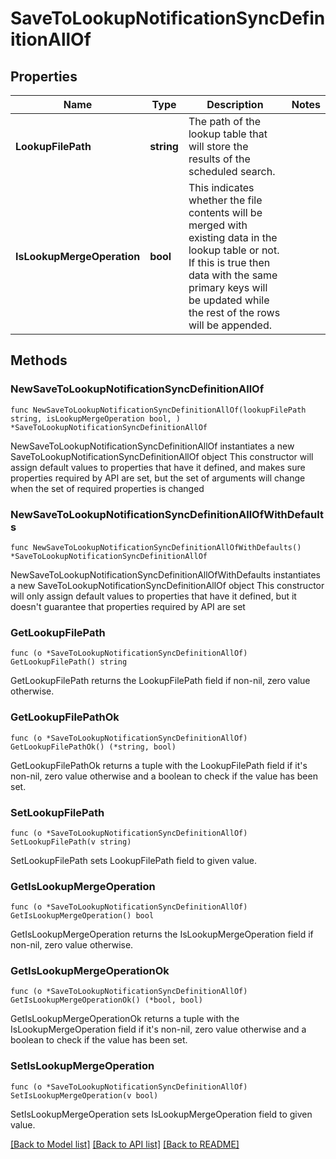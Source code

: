 # SaveToLookupNotificationSyncDefinitionAllOf

## Properties

Name | Type | Description | Notes
------------ | ------------- | ------------- | -------------
**LookupFilePath** | **string** | The path of the lookup table that will store the results of the scheduled search. | 
**IsLookupMergeOperation** | **bool** | This indicates whether the file contents will be merged with existing data in the lookup table or not. If this is true then data with the same primary keys will be updated while the rest of the rows will be appended. | 

## Methods

### NewSaveToLookupNotificationSyncDefinitionAllOf

`func NewSaveToLookupNotificationSyncDefinitionAllOf(lookupFilePath string, isLookupMergeOperation bool, ) *SaveToLookupNotificationSyncDefinitionAllOf`

NewSaveToLookupNotificationSyncDefinitionAllOf instantiates a new SaveToLookupNotificationSyncDefinitionAllOf object
This constructor will assign default values to properties that have it defined,
and makes sure properties required by API are set, but the set of arguments
will change when the set of required properties is changed

### NewSaveToLookupNotificationSyncDefinitionAllOfWithDefaults

`func NewSaveToLookupNotificationSyncDefinitionAllOfWithDefaults() *SaveToLookupNotificationSyncDefinitionAllOf`

NewSaveToLookupNotificationSyncDefinitionAllOfWithDefaults instantiates a new SaveToLookupNotificationSyncDefinitionAllOf object
This constructor will only assign default values to properties that have it defined,
but it doesn't guarantee that properties required by API are set

### GetLookupFilePath

`func (o *SaveToLookupNotificationSyncDefinitionAllOf) GetLookupFilePath() string`

GetLookupFilePath returns the LookupFilePath field if non-nil, zero value otherwise.

### GetLookupFilePathOk

`func (o *SaveToLookupNotificationSyncDefinitionAllOf) GetLookupFilePathOk() (*string, bool)`

GetLookupFilePathOk returns a tuple with the LookupFilePath field if it's non-nil, zero value otherwise
and a boolean to check if the value has been set.

### SetLookupFilePath

`func (o *SaveToLookupNotificationSyncDefinitionAllOf) SetLookupFilePath(v string)`

SetLookupFilePath sets LookupFilePath field to given value.


### GetIsLookupMergeOperation

`func (o *SaveToLookupNotificationSyncDefinitionAllOf) GetIsLookupMergeOperation() bool`

GetIsLookupMergeOperation returns the IsLookupMergeOperation field if non-nil, zero value otherwise.

### GetIsLookupMergeOperationOk

`func (o *SaveToLookupNotificationSyncDefinitionAllOf) GetIsLookupMergeOperationOk() (*bool, bool)`

GetIsLookupMergeOperationOk returns a tuple with the IsLookupMergeOperation field if it's non-nil, zero value otherwise
and a boolean to check if the value has been set.

### SetIsLookupMergeOperation

`func (o *SaveToLookupNotificationSyncDefinitionAllOf) SetIsLookupMergeOperation(v bool)`

SetIsLookupMergeOperation sets IsLookupMergeOperation field to given value.



[[Back to Model list]](../README.md#documentation-for-models) [[Back to API list]](../README.md#documentation-for-api-endpoints) [[Back to README]](../README.md)


